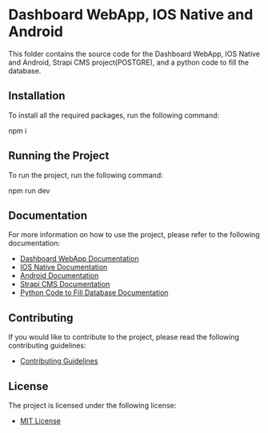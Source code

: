 # Dashboard WebApp, IOS Native and Android 
This folder contains the source code for the Dashboard WebApp, IOS Native and Android, Strapi CMS project(POSTGRE), and a python code to fill the database.
## Installation
To install all the required packages, run the following command:


npm i
​

## Running the Project
To run the project, run the following command:


npm run dev
​

## Documentation
For more information on how to use the project, please refer to the following documentation:
* <a href="https://docs.dashboardwebapp.com/" target="_blank">Dashboard WebApp Documentation</a>
* <a href="https://docs.iosnative.com/" target="_blank">IOS Native Documentation</a>
* <a href="https://docs.android.com/" target="_blank">Android Documentation</a>
* <a href="https://docs.strapicms.com/" target="_blank">Strapi CMS Documentation</a>
* <a href="https://docs.pythoncodefilldatabase.com/" target="_blank">Python Code to Fill Database Documentation</a>
## Contributing
If you would like to contribute to the project, please read the following contributing guidelines:
* <a href="https://github.com/project/CONTRIBUTING.md" target="_blank">Contributing Guidelines</a>
## License
The project is licensed under the following license:
* <a href="https://github.com/project/LICENSE.md" target="_blank">MIT License</a>
